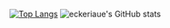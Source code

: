 [![Top Langs](https://github-readme-stats.vercel.app/api/top-langs/?username=eckeriaue&langs_count=8&theme=onedark)](https://github.com/eckeriaue/)
![eckeriaue's GitHub stats](https://github-readme-stats.vercel.app/api?username=eckeriaue&show_icons=true&theme=onedark)
